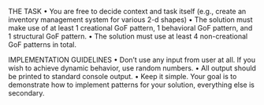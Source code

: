 THE TASK
•	You are free to decide context and task itself (e.g., create an inventory management system for various 2-d shapes)
•	The solution must make use of at least 1 creational GoF pattern, 1 behavioral GoF pattern, and 1 structural GoF pattern.
•	The solution must use at least 4 non-creational GoF patterns in total.

IMPLEMENTATION GUIDELINES
•	Don’t use any input from user at all. If you wish to achieve dynamic behavior, use random numbers.
•	All output should be printed to standard console output.
•	Keep it simple. Your goal is to demonstrate how to implement patterns for your solution, everything else is secondary.
